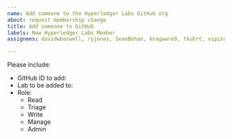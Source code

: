 ```yaml
---
name: Add someone to the Hyperledger Labs GitHub org
about: request membership change
title: Add someone to GitHub
labels: New Hyperledger Labs Member
assignees: davidwboswell, ryjones, SeanBohan, knagware9, tkuhrt, vipinsun, nidhi-singh02

---
```


Please include:

* GitHub ID to add: 
* Lab to be added to: 
* Role:
	- Read
	- Triage
	- Write
	- Manage
	- Admin
